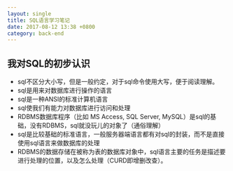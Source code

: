 ```yaml
---
layout: single
title: SQL语言学习笔记
date: 2017-08-12 13:38 +0800
category: back-end
---
```


## 我对SQL的初步认识
* sql不区分大小写，但是一般约定，对于sql命令使用大写，便于阅读理解。
* sql是用来对数据库进行操作的语言
* sql是一种ANSI的标准计算机语言
* sql使我们有能力对数据库进行访问和处理
* RDBMS数据库程序（比如 MS Access, SQL Server, MySQL）是sql的基础，没有RDBMS，sql就没玩儿的对象了（通俗理解）
* sql是比较基础的标准语言，一般服务器端语言都有对sql的封装，而不是直接使用sql语言来做数据库的处理
* RDBMS的数据存储在被称为表的数据库对象中，sql语言主要的任务是描述要进行处理的位置，以及怎么处理（CURD即增删改查）。
